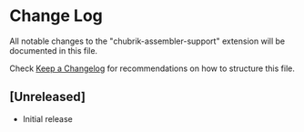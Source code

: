# Change Log

All notable changes to the "chubrik-assembler-support" extension will be documented in this file.

Check [Keep a Changelog](http://keepachangelog.com/) for recommendations on how to structure this file.

## [Unreleased]

- Initial release